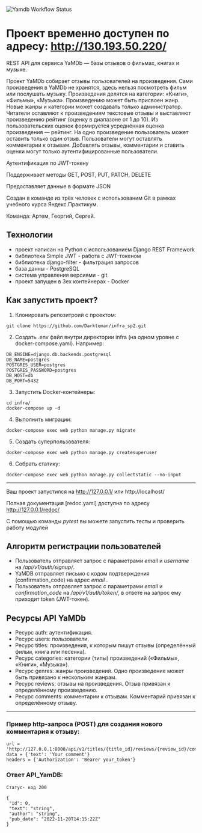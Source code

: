 ![Yamdb Workflow Status](https://github.com/darkteman/yamdb_final/actions/workflows/yamdb_workflow.yml/badge.svg?event=push)
# Проект временно доступен по адресу: http://130.193.50.220/
REST API для сервиса YaMDb — базы отзывов о фильмах, книгах и музыке.

Проект YaMDb собирает отзывы пользователей на произведения. 
Сами произведения в YaMDb не хранятся, здесь нельзя посмотреть фильм или послушать музыку.
Произведения делятся на категории: «Книги», «Фильмы», «Музыка».
Произведению может быть присвоен жанр. Новые жанры и категории может создавать только администратор.
Читатели оставляют к произведениям текстовые отзывы и выставляют произведению рейтинг (оценку в диапазоне от 1 до 10).
Из пользовательских оценок формируется усреднённая оценка произведения — рейтинг.
На одно произведение пользователь может оставить только один отзыв.
Пользователи могут оставлять комментарии к отзывам.
Добавлять отзывы, комментарии и ставить оценки могут только аутентифицированные пользователи.

Аутентификация по JWT-токену

Поддерживает методы GET, POST, PUT, PATCH, DELETE

Предоставляет данные в формате JSON

Cоздан в команде из трёх человек с использованим Git в рамках учебного курса Яндекс.Практикум.

Команда: Артем, Георгий, Сергей.

## Технологии
- проект написан на Python с использованием Django REST Framework
- библиотека Simple JWT - работа с JWT-токеном
- библиотека django-filter - фильтрация запросов
- база данны - PostgreSQL
- система управления версиями - git
- проект запущен в 3ех контейнерах - Docker

## Как запустить проект?
1) Клонировать репозитроий с проектом:
```
git clone https://github.com/Darkteman/infra_sp2.git
```
2) Создать .env файл внутри директории infra (на одном уровне с docker-compose.yaml). Например:
```
DB_ENGINE=django.db.backends.postgresql
DB_NAME=postgres
POSTGRES_USER=postgres
POSTGRES_PASSWORD=postgres
DB_HOST=db
DB_PORT=5432
```
3) Запустить Docker-контейнеры:
```
cd infra/
docker-compose up -d
```
4) Выполнить миграции:
```
docker-compose exec web python manage.py migrate
```
5) Cоздать суперпользователя:
```
docker-compose exec web python manage.py createsuperuser
```
6) Собрать статику:
```
docker-compose exec web python manage.py collectstatic --no-input
```
__________________________________

Ваш проект запустился на http://127.0.0.1/ или http://localhost/

Полная документация [redoc.yaml] доступна по адресу http://127.0.0.1/redoc/

С помощью команды *pytest* вы можете запустить тесты и проверить работу модулей

## Алгоритм регистрации пользователей
- Пользователь отправляет запрос с параметрами *email* и *username* на */api/v1/auth/signup/*.
- YaMDB отправляет письмо с кодом подтверждения (confirmation_code) на адрес *email* .
- Пользователь отправляет запрос с параметрами *email* и *confirmation_code* на */api/v1/auth/token/*, в ответе на запрос ему приходит token (JWT-токен).

## Ресурсы API YaMDb

- Ресурс auth: аутентификация.
- Ресурс users: пользователи.
- Ресурс titles: произведения, к которым пишут отзывы (определённый фильм, книга или песенка).
- Ресурс categories: категории (типы) произведений («Фильмы», «Книги», «Музыка»). 
- Ресурс genres: жанры произведений. Одно произведение может быть привязано к нескольким жанрам.
- Ресурс reviews: отзывы на произведения. Отзыв привязан к определённому произведению.
- Ресурс comments: комментарии к отзывам. Комментарий привязан к определённому отзыву.
______________________________________________________________________
### Пример http-запроса (POST) для создания нового комментария к отзыву:
```
url = 'http://127.0.0.1:8000/api/v1/titles/{title_id}/reviews/{review_id}/comments/'
data = {'text': 'Your comment'}
headers = {'Authorization': 'Bearer your_token'}
```
### Ответ API_YamDB:
```
Статус- код 200

{
 "id": 0,
 "text": "string",
 "author": "string",
 "pub_date": "2022-11-20T14:15:22Z"
}
```
